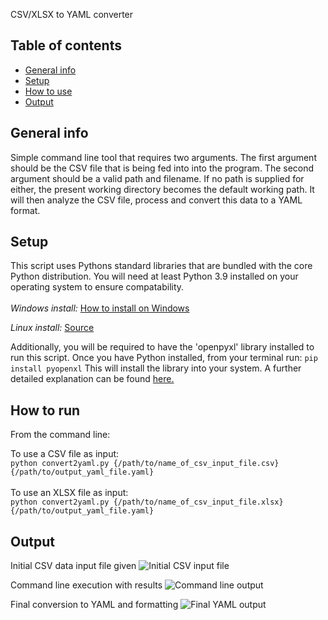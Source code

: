 CSV/XLSX to YAML converter

## Table of contents
* [General info](#general-info)
* [Setup](#setup)
* [How to use](#how-to-use)
* [Output](#output)

## General info
Simple command line tool that requires two arguments. The first argument should be the CSV file that is being fed into
into the program. The second argument should be a valid path and filename. If no path is supplied for either, the present
working directory becomes the default working path. It will then analyze the CSV file, process and convert this data to a YAML format. 

## Setup
This script uses Pythons standard libraries that are bundled with the core Python distribution. You will need at least Python 3.9 installed on your operating system to ensure compatability. 
<br><br>
<i>Windows install:</i>
<a href="https://www.tutorialspoint.com/how-to-install-python-in-windows">How to install on Windows</a>

<i>Linux install:</i>
<a href="https://www.python.org/downloads/release/python-3910/">Source</a>

Additionally, you will be required to have the 'openpyxl' library installed to run this script. 
Once you have Python installed, from your terminal run: ```pip install pyopenxl```
This will install the library into your system. A further detailed explanation can be found <a href="https://www.softwaretestinghelp.com/python-openpyxl-tutorial/#How_To_Install_Openpyxl">here.</a>

## How to run
From the command line: <br>

To use a CSV file as input:<br>
```python convert2yaml.py {/path/to/name_of_csv_input_file.csv} {/path/to/output_yaml_file.yaml}```<br>
<br>
To use an XLSX file as input:<br>
```python convert2yaml.py {/path/to/name_of_csv_input_file.xlsx} {/path/to/output_yaml_file.yaml}```<br>

## Output
Initial CSV data input file given
![Initial CSV input file](assets/csv-before.png)

Command line execution with results
![Command line output](assets/cli.png)

Final conversion to YAML and formatting
![Final YAML output](assets/yaml_final.png)